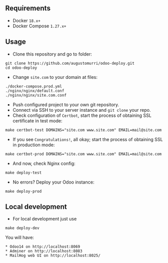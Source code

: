 ## Requirements

- Docker `18.x+`
- Docker Compose `1.27.x+`

## Usage

- Clone this repository and go to folder:

```console
git clone https://github.com/augustomurri/odoo-deploy.git
cd odoo-deploy
```

- Change `site.com` to your domain at files:

```console
./docker-compose.prod.yml
./nginx/nginx/default.conf
./nginx/nginx/site.com.conf
```

- Push configured project to your own git repository.
- Connect via SSH to your server instance and `git clone` your repo.
- Check configuration of `Certbot`, start the process of obtaining SSL certificate in test mode:

```console
make certbot-test DOMAINS="site.com www.site.com" EMAIL=mail@site.com
```

- If you see `Congratulations!`, all okay; start the process of obtaining SSL in production mode:

```console
make certbot-prod DOMAINS="site.com www.site.com" EMAIL=mail@site.com
```

- And now, check Nginx config:

```console
make deploy-test
```
- No errors? Deploy your Odoo instance:

```console
make deploy-prod
```

## Local development

- For local development just use
```console
make deploy-dev
```

You will have:

    * Odoo14 on http://localhost:8069
    * Adminer on http://localhost:8083
    * MailHog web UI on http://localhost:8025/

     

    
